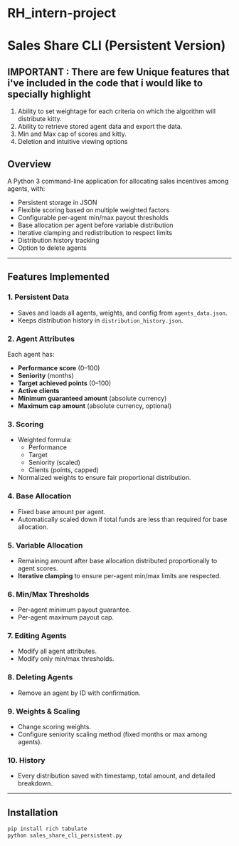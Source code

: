 # RH_intern-project
# Sales Share CLI (Persistent Version)

## IMPORTANT : There are few Unique features that i've included in the code that i would like to specially highlight
1. Ability to set weightage for each criteria on which the algorithm will distribute kitty.
2. Ability to retrieve stored agent data and export the data.
3. Min and Max cap of scores and kitty.
4. Deletion and intuitive viewing options

## Overview
A Python 3 command-line application for allocating sales incentives among agents, with:
- Persistent storage in JSON
- Flexible scoring based on multiple weighted factors
- Configurable per-agent min/max payout thresholds
- Base allocation per agent before variable distribution
- Iterative clamping and redistribution to respect limits
- Distribution history tracking
- Option to delete agents

---

## Features Implemented
### 1. **Persistent Data**
- Saves and loads all agents, weights, and config from `agents_data.json`.
- Keeps distribution history in `distribution_history.json`.

### 2. **Agent Attributes**
Each agent has:
- **Performance score** (0–100)
- **Seniority** (months)
- **Target achieved points** (0–100)
- **Active clients**
- **Minimum guaranteed amount** (absolute currency)
- **Maximum cap amount** (absolute currency, optional)

### 3. **Scoring**
- Weighted formula:
  - Performance
  - Target
  - Seniority (scaled)
  - Clients (points, capped)
- Normalized weights to ensure fair proportional distribution.

### 4. **Base Allocation**
- Fixed base amount per agent.
- Automatically scaled down if total funds are less than required for base allocation.

### 5. **Variable Allocation**
- Remaining amount after base allocation distributed proportionally to agent scores.
- **Iterative clamping** to ensure per-agent min/max limits are respected.

### 6. **Min/Max Thresholds**
- Per-agent minimum payout guarantee.
- Per-agent maximum payout cap.

### 7. **Editing Agents**
- Modify all agent attributes.
- Modify only min/max thresholds.

### 8. **Deleting Agents**
- Remove an agent by ID with confirmation.

### 9. **Weights & Scaling**
- Change scoring weights.
- Configure seniority scaling method (fixed months or max among agents).

### 10. **History**
- Every distribution saved with timestamp, total amount, and detailed breakdown.

---

## Installation
```bash
pip install rich tabulate
python sales_share_cli_persistent.py


